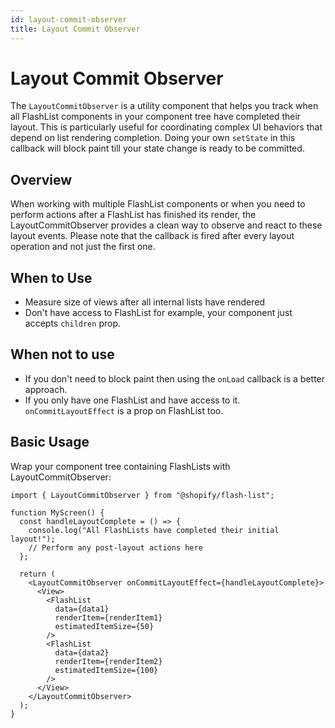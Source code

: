 ```yaml
---
id: layout-commit-observer
title: Layout Commit Observer
---
```


# Layout Commit Observer

The `LayoutCommitObserver` is a utility component that helps you track when all FlashList components in your component tree have completed their layout. This is particularly useful for coordinating complex UI behaviors that depend on list rendering completion. Doing your own `setState` in this callback will block paint till your state change is ready to be committed.

## Overview

When working with multiple FlashList components or when you need to perform actions after a FlashList has finished its render, the LayoutCommitObserver provides a clean way to observe and react to these layout events. Please note that the callback is fired after every layout operation and not just the first one.

## When to Use

- Measure size of views after all internal lists have rendered
- Don't have access to FlashList for example, your component just accepts `children` prop.

## When not to use

- If you don't need to block paint then using the `onLoad` callback is a better approach.
- If you only have one FlashList and have access to it. `onCommitLayoutEffect` is a prop on FlashList too.

## Basic Usage

Wrap your component tree containing FlashLists with LayoutCommitObserver:

```tsx
import { LayoutCommitObserver } from "@shopify/flash-list";

function MyScreen() {
  const handleLayoutComplete = () => {
    console.log("All FlashLists have completed their initial layout!");
    // Perform any post-layout actions here
  };

  return (
    <LayoutCommitObserver onCommitLayoutEffect={handleLayoutComplete}>
      <View>
        <FlashList
          data={data1}
          renderItem={renderItem1}
          estimatedItemSize={50}
        />
        <FlashList
          data={data2}
          renderItem={renderItem2}
          estimatedItemSize={100}
        />
      </View>
    </LayoutCommitObserver>
  );
}
```
